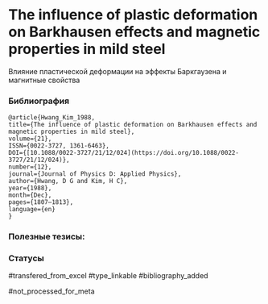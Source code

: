 # The influence of plastic deformation on Barkhausen effects and magnetic properties in mild steel

Влияние пластической деформации на эффекты Баркгаузена и магнитные свойства

### Библиография
```
@article{Hwang_Kim_1988,
title={The influence of plastic deformation on Barkhausen effects and magnetic properties in mild steel},
volume={21},
ISSN={0022-3727, 1361-6463},
DOI={[10.1088/0022-3727/21/12/024](https://doi.org/10.1088/0022-3727/21/12/024)},
number={12},
journal={Journal of Physics D: Applied Physics},
author={Hwang, D G and Kim, H C},
year={1988},
month={Dec},
pages={1807–1813},
language={en}
}
```

### Полезные тезисы:

### Статусы
#transfered_from_excel 
#type_linkable 
#bibliography_added

#not_processed_for_meta
